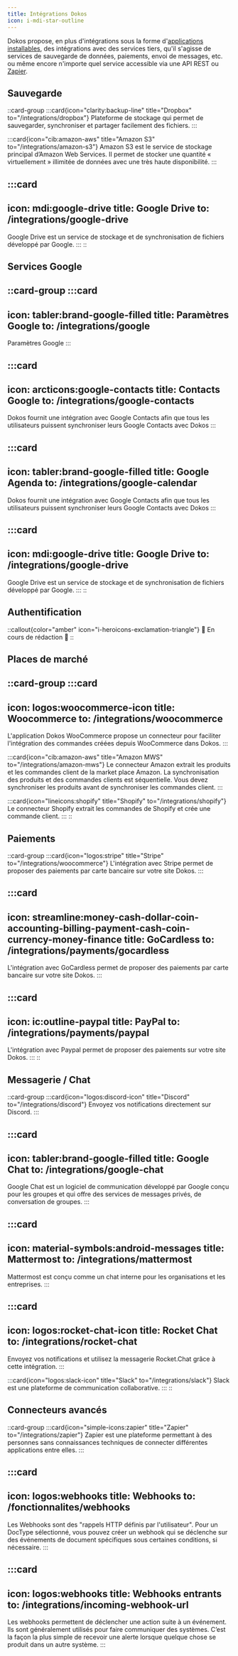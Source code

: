 ```yaml
---
title: Intégrations Dokos
icon: i-mdi-star-outline
---
```


Dokos propose, en plus d'intégrations sous la forme d'[applications installables](/integrations), des intégrations avec des services tiers, qu'il s'agisse de services de sauvegarde de données, paiements, envoi de messages, etc. ou même encore n'importe quel service accessible via une API REST ou [Zapier](/integrations/zapier).


## Sauvegarde

::card-group
  :::card{icon="clarity:backup-line" title="Dropbox" to="/integrations/dropbox"}
  Plateforme de stockage qui permet de sauvegarder, synchroniser et partager facilement des fichiers.
  :::

  :::card{icon="cib:amazon-aws" title="Amazon S3" to="/integrations/amazon-s3"}
  Amazon S3 est le service de stockage principal d’Amazon Web Services. Il permet de stocker une quantité « virtuellement » illimitée de données avec une très haute disponibilité.
  :::

  :::card
  ---
  icon: mdi:google-drive
  title: Google Drive
  to: /integrations/google-drive
  ---
  Google Drive est un service de stockage et de synchronisation de fichiers développé par Google.
  :::
::

## Services Google

::card-group
  :::card
  ---
  icon: tabler:brand-google-filled
  title: Paramètres Google
  to: /integrations/google
  ---
  Paramètres Google
  :::

  :::card
  ---
  icon: arcticons:google-contacts
  title: Contacts Google
  to: /integrations/google-contacts
  ---
  Dokos fournit une intégration avec Google Contacts afin que tous les utilisateurs puissent synchroniser leurs Google Contacts avec Dokos
  :::

  :::card
  ---
  icon: tabler:brand-google-filled
  title: Google Agenda
  to: /integrations/google-calendar
  ---
  Dokos fournit une intégration avec Google Contacts afin que tous les utilisateurs puissent synchroniser leurs Google Contacts avec Dokos
  :::

  :::card
  ---
  icon: mdi:google-drive
  title: Google Drive
  to: /integrations/google-drive
  ---
  Google Drive est un service de stockage et de synchronisation de fichiers développé par Google.
  :::
::

## Authentification

::callout{color="amber" icon="i-heroicons-exclamation-triangle"}
🚧 En cours de rédaction 🚧
::

## Places de marché

::card-group
  :::card
  ---
  icon: logos:woocommerce-icon
  title: Woocommerce
  to: /integrations/woocommerce
  ---
  L'application Dokos WooCommerce propose un connecteur pour faciliter l'intégration des commandes créées depuis WooCommerce dans Dokos.
  :::

  :::card{icon="cib:amazon-aws" title="Amazon MWS" to="/integrations/amazon-mws"}
  Le connecteur Amazon extrait les produits et les commandes client de la market place Amazon. La synchronisation des produits et des commandes clients est séquentielle. Vous devez synchroniser les produits avant de synchroniser les commandes client.
  :::

  :::card{icon="lineicons:shopify" title="Shopify" to="/integrations/shopify"}
  Le connecteur Shopify extrait les commandes de Shopify et crée une commande client.
  :::
::

## Paiements

::card-group
  :::card{icon="logos:stripe" title="Stripe" to="/integrations/woocommerce"}
  L'intégration avec Stripe permet de proposer des paiements par carte bancaire sur votre site Dokos.
  :::

  :::card
  ---
  icon: streamline:money-cash-dollar-coin-accounting-billing-payment-cash-coin-currency-money-finance
  title: GoCardless
  to: /integrations/payments/gocardless
  ---
  L'intégration avec GoCardless permet de proposer des paiements par carte bancaire sur votre site Dokos.
  :::

  :::card
  ---
  icon: ic:outline-paypal
  title: PayPal
  to: /integrations/payments/paypal
  ---
  L'intégration avec Paypal permet de proposer des paiements sur votre site Dokos.
  :::
::

## Messagerie / Chat

::card-group
  :::card{icon="logos:discord-icon" title="Discord" to="/integrations/discord"}
  Envoyez vos notifications directement sur Discord.
  :::

  :::card
  ---
  icon: tabler:brand-google-filled
  title: Google Chat
  to: /integrations/google-chat
  ---
  Google Chat est un logiciel de communication développé par Google conçu pour les groupes et qui offre des services de messages privés, de conversation de groupes.
  :::

  :::card
  ---
  icon: material-symbols:android-messages
  title: Mattermost
  to: /integrations/mattermost
  ---
  Mattermost est conçu comme un chat interne pour les organisations et les entreprises.
  :::

  :::card
  ---
  icon: logos:rocket-chat-icon
  title: Rocket Chat
  to: /integrations/rocket-chat
  ---
  Envoyez vos notifications et utilisez la messagerie Rocket.Chat grâce à cette intégration.
  :::

  :::card{icon="logos:slack-icon" title="Slack" to="/integrations/slack"}
  Slack est une plateforme de communication collaborative.
  :::
::

## Connecteurs avancés


::card-group
  :::card{icon="simple-icons:zapier" title="Zapier" to="/integrations/zapier"}
  Zapier est une plateforme permettant à des personnes sans connaissances techniques de connecter différentes applications entre elles.
  :::

  :::card
  ---
  icon: logos:webhooks
  title: Webhooks
  to: /fonctionnalites/webhooks
  ---
  Les Webhooks sont des "rappels HTTP définis par l'utilisateur". Pour un DocType sélectionné, vous pouvez créer un webhook qui se déclenche sur des événements de document spécifiques sous certaines conditions, si nécessaire.
  :::

  :::card
  ---
  icon: logos:webhooks
  title: Webhooks entrants
  to: /integrations/incoming-webhook-url
  ---
  Les webhooks permettent de déclencher une action suite à un événement. Ils sont généralement utilisés pour faire communiquer des systèmes. C’est la façon la plus simple de recevoir une alerte lorsque quelque chose se produit dans un autre système.
  :::